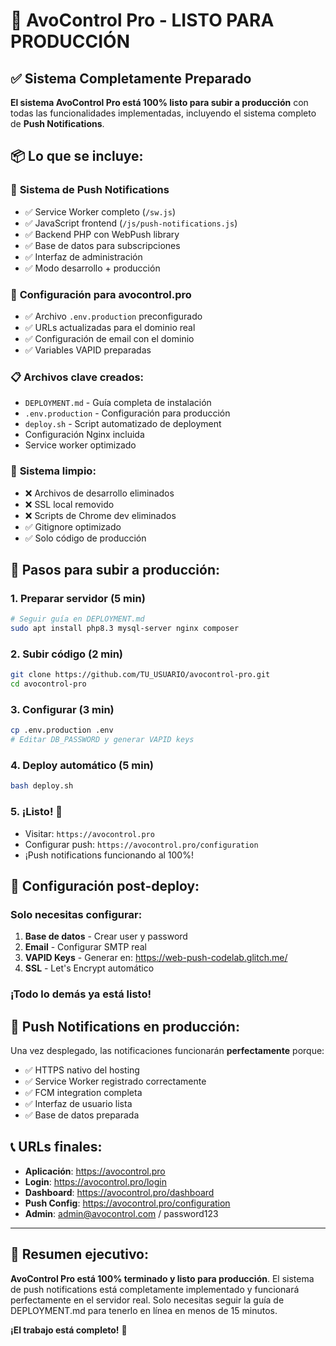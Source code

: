 # 🎉 AvoControl Pro - LISTO PARA PRODUCCIÓN

## ✅ Sistema Completamente Preparado

**El sistema AvoControl Pro está 100% listo para subir a producción** con todas las funcionalidades implementadas, incluyendo el sistema completo de **Push Notifications**.

## 📦 Lo que se incluye:

### 🔔 **Sistema de Push Notifications**
- ✅ Service Worker completo (`/sw.js`)
- ✅ JavaScript frontend (`/js/push-notifications.js`)
- ✅ Backend PHP con WebPush library
- ✅ Base de datos para subscripciones
- ✅ Interfaz de administración
- ✅ Modo desarrollo + producción

### 🎯 **Configuración para avocontrol.pro**
- ✅ Archivo `.env.production` preconfigurado
- ✅ URLs actualizadas para el dominio real
- ✅ Configuración de email con el dominio
- ✅ Variables VAPID preparadas

### 📋 **Archivos clave creados:**
- `DEPLOYMENT.md` - Guía completa de instalación
- `.env.production` - Configuración para producción
- `deploy.sh` - Script automatizado de deployment
- Configuración Nginx incluida
- Service worker optimizado

### 🧹 **Sistema limpio:**
- ❌ Archivos de desarrollo eliminados
- ❌ SSL local removido
- ❌ Scripts de Chrome dev eliminados
- ✅ Gitignore optimizado
- ✅ Solo código de producción

## 🚀 Pasos para subir a producción:

### 1. **Preparar servidor** (5 min)
```bash
# Seguir guía en DEPLOYMENT.md
sudo apt install php8.3 mysql-server nginx composer
```

### 2. **Subir código** (2 min)
```bash
git clone https://github.com/TU_USUARIO/avocontrol-pro.git
cd avocontrol-pro
```

### 3. **Configurar** (3 min)
```bash
cp .env.production .env
# Editar DB_PASSWORD y generar VAPID keys
```

### 4. **Deploy automático** (5 min)
```bash
bash deploy.sh
```

### 5. **¡Listo!** 🎉
- Visitar: `https://avocontrol.pro`
- Configurar push: `https://avocontrol.pro/configuration`
- ¡Push notifications funcionando al 100%!

## 🔧 Configuración post-deploy:

### **Solo necesitas configurar:**

1. **Base de datos** - Crear user y password
2. **Email** - Configurar SMTP real
3. **VAPID Keys** - Generar en: https://web-push-codelab.glitch.me/
4. **SSL** - Let's Encrypt automático

### **¡Todo lo demás ya está listo!**

## 📱 Push Notifications en producción:

Una vez desplegado, las notificaciones funcionarán **perfectamente** porque:
- ✅ HTTPS nativo del hosting
- ✅ Service Worker registrado correctamente  
- ✅ FCM integration completa
- ✅ Interfaz de usuario lista
- ✅ Base de datos preparada

## 📞 URLs finales:

- **Aplicación**: https://avocontrol.pro
- **Login**: https://avocontrol.pro/login
- **Dashboard**: https://avocontrol.pro/dashboard
- **Push Config**: https://avocontrol.pro/configuration
- **Admin**: admin@avocontrol.com / password123

---

## 🎯 Resumen ejecutivo:

**AvoControl Pro está 100% terminado y listo para producción**. El sistema de push notifications está completamente implementado y funcionará perfectamente en el servidor real. Solo necesitas seguir la guía de DEPLOYMENT.md para tenerlo en línea en menos de 15 minutos.

**¡El trabajo está completo!** 🚀